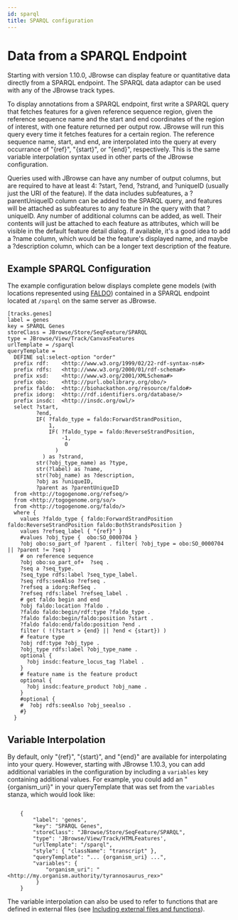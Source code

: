 ```yaml
---
id: sparql
title: SPARQL configuration
---
```


# Data from a SPARQL Endpoint

Starting with version 1.10.0, JBrowse can display feature or quantitative data
directly from a SPARQL endpoint. The SPARQL data adaptor can be used with any of
the JBrowse track types.

To display annotations from a SPARQL endpoint, first write a SPARQL query that
fetches features for a given reference sequence region, given the reference
sequence name and the start and end coordinates of the region of interest, with
one feature returned per output row. JBrowse will run this query every time it
fetches features for a certain region. The reference sequence name, start, and
end, are interpolated into the query at every occurrance of "{ref}", "{start}",
or "{end}", respectively. This is the same variable interpolation syntax used in
other parts of the JBrowse configuration.

Queries used with JBrowse can have any number of output columns, but are
required to have at least 4: ?start, ?end, ?strand, and ?uniqueID (usually just
the URI of the feature). If the data includes subfeatures, a ?parentUniqueID
column can be added to the SPARQL query, and features will be attached as
subfeatures to any feature in the query with that ?uniqueID. Any number of
additional columns can be added, as well. Their contents will just be attached
to each feature as attributes, which will be visible in the default feature
detail dialog. If available, it's a good idea to add a ?name column, which would
be the feature's displayed name, and maybe a ?description column, which can be a
longer text description of the feature.

## Example SPARQL Configuration

The example configuration below displays complete gene models (with locations
represented using [FALDO](https://github.com/JervenBolleman/FALDO)) contained in
a SPARQL endpoint located at `/sparql` on the same server as JBrowse.

    [tracks.genes]
    label = genes
    key = SPARQL Genes
    storeClass = JBrowse/Store/SeqFeature/SPARQL
    type = JBrowse/View/Track/CanvasFeatures
    urlTemplate = /sparql
    queryTemplate =
      DEFINE sql:select-option "order"
      prefix rdf:    <http://www.w3.org/1999/02/22-rdf-syntax-ns#>
      prefix rdfs:   <http://www.w3.org/2000/01/rdf-schema#>
      prefix xsd:    <http://www.w3.org/2001/XMLSchema#>
      prefix obo:    <http://purl.obolibrary.org/obo/>
      prefix faldo:  <http://biohackathon.org/resource/faldo#>
      prefix idorg:  <http://rdf.identifiers.org/database/>
      prefix insdc:  <http://insdc.org/owl/>
      select ?start,
             ?end,
             IF( ?faldo_type = faldo:ForwardStrandPosition,
                 1,
                 IF( ?faldo_type = faldo:ReverseStrandPosition,
                     -1,
                      0
                   )
               ) as ?strand,
             str(?obj_type_name) as ?type,
             str(?label) as ?name,
             str(?obj_name) as ?description,
             ?obj as ?uniqueID,
             ?parent as ?parentUniqueID
      from <http://togogenome.org/refseq/>
      from <http://togogenome.org/so/>
      from <http://togogenome.org/faldo/>
      where {
        values ?faldo_type { faldo:ForwardStrandPosition faldo:ReverseStrandPosition faldo:BothStrandsPosition }
        values ?refseq_label { "{ref}" }
        #values ?obj_type {  obo:SO_0000704 }
        ?obj obo:so_part_of ?parent . filter( ?obj_type = obo:SO_0000704 || ?parent != ?seq )
        # on reference sequence
        ?obj obo:so_part_of+  ?seq .
        ?seq a ?seq_type.
        ?seq_type rdfs:label ?seq_type_label.
        ?seq rdfs:seeAlso ?refseq .
        ?refseq a idorg:RefSeq .
        ?refseq rdfs:label ?refseq_label .
        # get faldo begin and end
        ?obj faldo:location ?faldo .
        ?faldo faldo:begin/rdf:type ?faldo_type .
        ?faldo faldo:begin/faldo:position ?start .
        ?faldo faldo:end/faldo:position ?end .
        filter ( !(?start > {end} || ?end < {start}) )
        # feature type
        ?obj rdf:type ?obj_type .
        ?obj_type rdfs:label ?obj_type_name .
        optional {
          ?obj insdc:feature_locus_tag ?label .
        }
        # feature name is the feature product
        optional {
          ?obj insdc:feature_product ?obj_name .
        }
        #optional {
        #  ?obj rdfs:seeAlso ?obj_seealso .
        #}
      }

## Variable Interpolation

By default, only "{ref}", "{start}", and "{end}" are available for interpolating
into your query. However, starting with JBrowse 1.10.3, you can add additional
variables in the configuration by including a `variables` key containing
additional values. For example, you could add an "{organism_uri}" in your
queryTemplate that was set from the `variables` stanza, which would look like:

```{.javascript}

    {
        "label": 'genes',
        "key": "SPARQL Genes",
        "storeClass": "JBrowse/Store/SeqFeature/SPARQL",
        "type": 'JBrowse/View/Track/HTMLFeatures',
        "urlTemplate": "/sparql",
        "style": { "className": "transcript" },
        "queryTemplate": "... {organism_uri} ...",
        "variables": {
            "organism_uri": "<http://my.organism.authority/tyrannosaurus_rex>"
         }
    }
```

The variable interpolation can also be used to refer to functions that are
defined in external files (see
[Including external files and functions](#including-external-files-and-functions-in-tracklistjson 'wikilink')).
